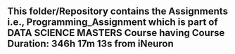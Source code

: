 ## This folder/Repository contains the Assignments i.e., Programming_Assignment which is part of DATA SCIENCE MASTERS Course having Course Duration: 346h 17m 13s from iNeuron
